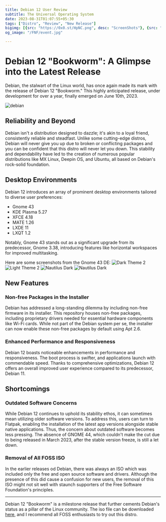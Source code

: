 ```yaml
---
title: Debian 12 User Review
subtitle: The Universal Operating System  
date: 2023-08-31T01:07:55+05:30
tags: ["Distro", "Review", "New Release"]
bigimg: [{src: "https://0x0.st/HpNC.png", desc: "ScreenShots"}, {src: "https://0x0.st/Hpqi.png", desc: "Gnome"}, {src: "https://0x0.st/Hpqz.png", desc: "Cleaner UI"}]
og_image: "/FNF/event.jpg" 

---
```




# Debian 12 "Bookworm": A Glimpse into the Latest Release

Debian, the stalwart of the Linux world, has once again made its mark with the release of Debian 12 "Bookworm." This highly anticipated release, under development for over a year, finally emerged on June 10th, 2023.

![debian](https://0x0.st/Hpq2.png)

## Reliability and Beyond

Debian isn't a distribution designed to dazzle; it's akin to a loyal friend, consistently reliable and steadfast. Unlike some cutting-edge distros, Debian will never give you up due to broken or conflicting packages and you can be confident that this distro will never let you down. This stability and dependability have led to the creation of numerous popular distributions like MX Linux, Deepin OS, and Ubuntu, all based on Debian's rock-solid foundation.

## Desktop Environments

Debian 12 introduces an array of prominent desktop environments tailored to diverse user preferences:
- Gnome 43
- KDE Plasma 5.27
- XFCE 4.18
- MATE 1.26
- LXDE 11
- LXQT 1.2

Notably, Gnome 43 stands out as a significant upgrade from its predecessor, Gnome 3.38, introducing features like horizontal workspaces for improved multitasking.

Here are some screenshots from the Gnome 43 DE:
![Dark Theme 2](https://0x0.st/HpNh.png)
![Light Theme 2](https://0x0.st/HpNC.png)
![Nautilus Dark](https://0x0.st/Hpqi.png)
![Nautilus Dark](https://0x0.st/Hpqz.png)

## New Features

### Non-free Packages in the Installer

Debian has addressed a long-standing dilemma by including non-free firmware in its installer. This repository houses non-free packages, including proprietary drivers needed for essential hardware components like Wi-Fi cards. While not part of the Debian system per se, the installer can now enable these non-free packages by default using Apt 2.6.

### Enhanced Performance and Responsiveness

Debian 12 boasts noticeable enhancements in performance and responsiveness. The boot process is swifter, and applications launch with commendable speed. Thanks to comprehensive optimizations, Debian 12 offers an overall improved user experience compared to its predecessor, Debian 11.

## Shortcomings

### Outdated Software Concerns

While Debian 12 continues to uphold its stability ethos, it can sometimes mean utilizing older software versions. To address this, users can turn to Flatpak, enabling the installation of the latest app versions alongside stable native applications. Thus, the concern about outdated software becomes less pressing. The absence of GNOME 44, which couldn't make the cut due to being released in March 2023, after the stable version freeze, is still a let down.

### Removal of All FOSS ISO
In the earlier releases od Debian, there was always an ISO which was included only the free and open source software and drivers. Although the presence of this did cause a confusion for new users, the removal of this ISO might not sit well with staunch supporters of the Free Software Foundation's principles.




---------------------

Debian 12 "Bookworm" is a milestone release that further cements Debian's status as a pillar of the Linux community. The iso file can be downloaded [here](https://cdimage.debian.org/debian-cd/current/amd64/iso-dvd/debian-12.1.0-amd64-DVD-1.iso), and I recommend all FOSS enthusiasts to try out this distro.


